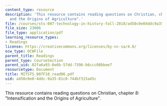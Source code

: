 ```yaml
---
content_type: resource
description: 'This resource contains reading questions on Christian, chapter 8: "Intensification
  and the Origins of Agriculture".'
file: /courses/sts-007-technology-in-history-fall-2010/a450c0e04ddc9a3581c0744bf315a45c_MITSTS_007F10_read06.pdf
file_size: 23086
file_type: application/pdf
learning_resource_types:
- Readings
license: https://creativecommons.org/licenses/by-nc-sa/4.0/
ocw_type: OCWFile
parent_title: Readings
parent_type: CourseSection
parent_uid: 02fa6a93-8e6b-57dd-7396-b6ccc08bbee7
resourcetype: Document
title: MITSTS_007F10_read06.pdf
uid: a450c0e0-4ddc-9a35-81c0-744bf315a45c
---
```

This resource contains reading questions on Christian, chapter 8: "Intensification and the Origins of Agriculture".